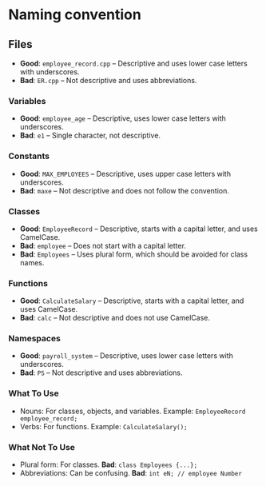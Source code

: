# Naming convention

## Files
- **Good**: `employee_record.cpp` – Descriptive and uses lower case letters with underscores.
- **Bad**: `ER.cpp` – Not descriptive and uses abbreviations.

### Variables
- **Good**: `employee_age` – Descriptive, uses lower case letters with underscores.
- **Bad**: `e1` – Single character, not descriptive.

### Constants
- **Good**: `MAX_EMPLOYEES` – Descriptive, uses upper case letters with underscores.
- **Bad**: `maxe` – Not descriptive and does not follow the convention.

### Classes
- **Good**: `EmployeeRecord` – Descriptive, starts with a capital letter, and uses CamelCase.
- **Bad**: `employee` – Does not start with a capital letter. 
- **Bad**: `Employees` – Uses plural form, which should be avoided for class names.

### Functions
- **Good**: `CalculateSalary` – Descriptive, starts with a capital letter, and uses CamelCase.
- **Bad**: `calc` – Not descriptive and does not use CamelCase.

### Namespaces
- **Good**: `payroll_system` – Descriptive, uses lower case letters with underscores.
- **Bad**: `PS` – Not descriptive and uses abbreviations.

### What To Use
- Nouns: For classes, objects, and variables. Example: `EmployeeRecord employee_record;`
- Verbs: For functions. Example: `CalculateSalary();`

### What Not To Use
- Plural form: For classes. **Bad**: `class Employees {...};`
- Abbreviations: Can be confusing. **Bad**: `int eN; // employee Number`
